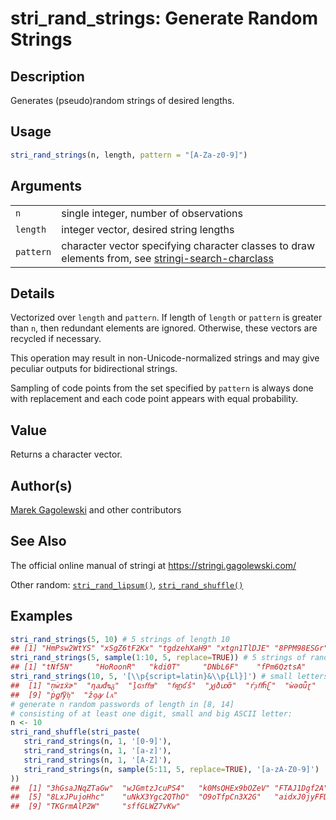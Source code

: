 # stri_rand_strings: Generate Random Strings

## Description

Generates (pseudo)random strings of desired lengths.

## Usage

``` r
stri_rand_strings(n, length, pattern = "[A-Za-z0-9]")
```

## Arguments

|           |                                                                                                                                |
|-----------|--------------------------------------------------------------------------------------------------------------------------------|
| `n`       | single integer, number of observations                                                                                         |
| `length`  | integer vector, desired string lengths                                                                                         |
| `pattern` | character vector specifying character classes to draw elements from, see [stringi-search-charclass](about_search_charclass.md) |

## Details

Vectorized over `length` and `pattern`. If length of `length` or `pattern` is greater than `n`, then redundant elements are ignored. Otherwise, these vectors are recycled if necessary.

This operation may result in non-Unicode-normalized strings and may give peculiar outputs for bidirectional strings.

Sampling of code points from the set specified by `pattern` is always done with replacement and each code point appears with equal probability.

## Value

Returns a character vector.

## Author(s)

[Marek Gagolewski](https://www.gagolewski.com/) and other contributors

## See Also

The official online manual of <span class="pkg">stringi</span> at <https://stringi.gagolewski.com/>

Other random: [`stri_rand_lipsum()`](stri_rand_lipsum.md), [`stri_rand_shuffle()`](stri_rand_shuffle.md)

## Examples




```r
stri_rand_strings(5, 10) # 5 strings of length 10
## [1] "HmPsw2WtYS" "xSgZ6tF2Kx" "tgdzehXaH9" "xtgn1TlDJE" "8PPM98ESGr"
stri_rand_strings(5, sample(1:10, 5, replace=TRUE)) # 5 strings of random lengths
## [1] "tNf5N"     "HoRoonR"   "kdi0T"     "DNbL6F"    "fPm6QztsA"
stri_rand_strings(10, 5, '[\\p{script=latin}&\\p{Ll}]') # small letters from the Latin script
##  [1] "ņẇɪẍɚ"  "ƞꜷđᴓᵹ"  "ḻɢᴣﬀᴟ"  "ꬵꭆṉʛŝ"  "ꭕɉðꭣỡ"  "ŕᶔﬀḧʗ"  "ẁəɑǖɽ"  "ｏŧďŕẵ"
##  [9] "ṗꬶẝỹᶀ"  "ẑꝯꜽｌᴀ"
# generate n random passwords of length in [8, 14]
# consisting of at least one digit, small and big ASCII letter:
n <- 10
stri_rand_shuffle(stri_paste(
   stri_rand_strings(n, 1, '[0-9]'),
   stri_rand_strings(n, 1, '[a-z]'),
   stri_rand_strings(n, 1, '[A-Z]'),
   stri_rand_strings(n, sample(5:11, 5, replace=TRUE), '[a-zA-Z0-9]')
))
##  [1] "3hGsaJNqZTaGw"  "wJGmtzJcuPS4"   "k0MsQHEx9bOZeV" "FTAJ1Dgf2A"    
##  [5] "8LxJPujoHhc"    "uNkX3Ygc2QThO"  "O9oTfpCn3X2G"   "aidxJ0jyFFDfOA"
##  [9] "TKGrmAlP2W"     "sffGLWZ7vKw"
```
